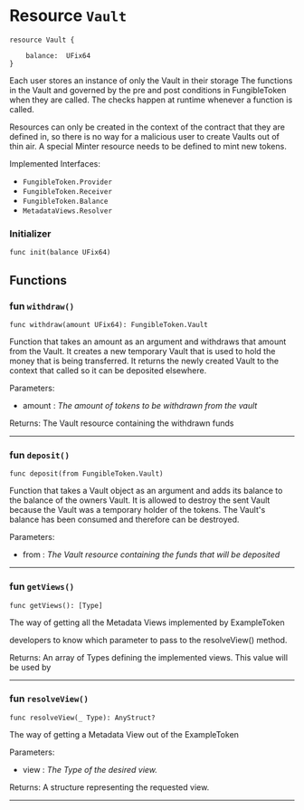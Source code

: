 # Resource `Vault`

```cadence
resource Vault {

    balance:  UFix64
}
```

Each user stores an instance of only the Vault in their storage
The functions in the Vault and governed by the pre and post conditions
in FungibleToken when they are called.
The checks happen at runtime whenever a function is called.

Resources can only be created in the context of the contract that they
are defined in, so there is no way for a malicious user to create Vaults
out of thin air. A special Minter resource needs to be defined to mint
new tokens.

Implemented Interfaces:
  - `FungibleToken.Provider`
  - `FungibleToken.Receiver`
  - `FungibleToken.Balance`
  - `MetadataViews.Resolver`


### Initializer

```cadence
func init(balance UFix64)
```


## Functions

### fun `withdraw()`

```cadence
func withdraw(amount UFix64): FungibleToken.Vault
```
Function that takes an amount as an argument
and withdraws that amount from the Vault.
It creates a new temporary Vault that is used to hold
the money that is being transferred. It returns the newly
created Vault to the context that called so it can be deposited
elsewhere.

Parameters:
  - amount : _The amount of tokens to be withdrawn from the vault_

Returns: The Vault resource containing the withdrawn funds

---

### fun `deposit()`

```cadence
func deposit(from FungibleToken.Vault)
```
Function that takes a Vault object as an argument and adds
its balance to the balance of the owners Vault.
It is allowed to destroy the sent Vault because the Vault
was a temporary holder of the tokens. The Vault's balance has
been consumed and therefore can be destroyed.

Parameters:
  - from : _The Vault resource containing the funds that will be deposited_

---

### fun `getViews()`

```cadence
func getViews(): [Type]
```
The way of getting all the Metadata Views implemented by ExampleToken

developers to know which parameter to pass to the resolveView() method.

Returns: An array of Types defining the implemented views. This value will be used by

---

### fun `resolveView()`

```cadence
func resolveView(_ Type): AnyStruct?
```
The way of getting a Metadata View out of the ExampleToken

Parameters:
  - view : _The Type of the desired view._

Returns: A structure representing the requested view.

---
